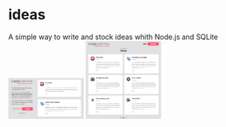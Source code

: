 # ideas
A simple way to write and stock ideas whith Node.js and SQLite
<img src="readme/image1.png" width="30%" />
<img src="readme/image2.png" width="30%" />

